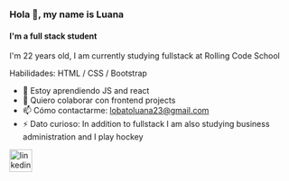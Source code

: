 ### Hola 👋, my name is Luana
#### I'm a full stack student
I'm 22 years old, I am currently studying fullstack at Rolling Code School

Habilidades: HTML / CSS / Bootstrap

- 🌱 Estoy aprendiendo JS and react 
- 👯 Quiero colaborar con frontend projects 
- 📫 Cómo contactarme: lobatoluana23@gmail.com 
- ⚡ Dato curioso: In addition to fullstack I am also studying business administration and I play hockey 


[<img src='https://cdn.jsdelivr.net/npm/simple-icons@3.0.1/icons/linkedin.svg' alt='linkedin' height='40'>](https://www.linkedin.com/in/https://www.linkedin.com/in/luana-azul-lobato-375b95117//)  

